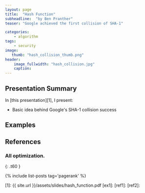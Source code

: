 ```yaml
---
layout: page
title:  "Hash Function"
subheadline:  "by Ben Pranther"
teaser: "Google achieved the first collision of SHA-1"

categories:
    - algorithm
tags:
    - security
image:
   thumb: "hash_collision_thumb.png"
header:
    image_fullwidth: "hash_collision.jpg"
    caption: 
---
```

<!-- Page Content Starts Here -->

## Presentation Summary
In [this presentation][1], I present:

  * Basic idea behind Google's SHA-1 collision success

## Examples

## References

### All optimization.
{: .t60 }

{% include list-posts tag='pagerank' %}

[1]: {{ site.url }}/assets/slides/hash_function.pdf
[ex1]: 
[ref1]: 
[ref2]:
